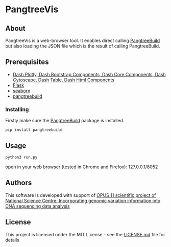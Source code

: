 # PangtreeVis

## About
PangtreeVis is a web-browser tool. It enables direct calling [PangtreeBuild](https://github.com/meoke/pangtree) but also loading the JSON file which is the result of calling PangtreeBuild.

## Prerequisites

* [Dash Plotly, Dash Bootstrap Components, Dash Core Components, Dash Cytoscape, Dash Table, Dash Html Components](https://plot.ly/products/dash/)
* [Flask](http://flask.pocoo.org/)
* [seaborn](https://seaborn.pydata.org/)
* [pangtreebuild](https://github.com/meoke/pangtreebuild)

### Installing

Firstly make sure the [PangtreeBuild](https://github.com/meoke/pangtreebuild) package is installed.

```
pip install pangtreebuild
```



## Usage

```
python3 run.py
```

open in your web browser (tested in Chrome and Firefox): 127.0.0.1/8052

## Authors
This software is developed with support of [OPUS 11 scientific project of National Science Centre:  Incorporating genomic variation information
into DNA sequencing data analysis](https://www.mimuw.edu.pl/~dojer/rmg/)


## License

This project is licensed under the MIT License - see the [LICENSE.md](LICENSE.md) file for details